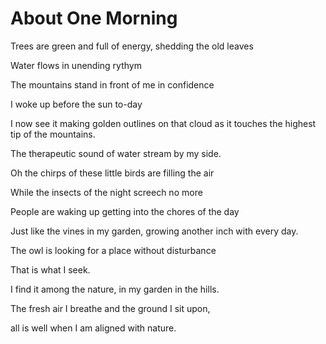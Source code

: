 # About One Morning

Trees are green and full of energy, shedding the old leaves 

Water flows in unending rythym

The mountains stand in front of me in confidence

I woke up before the sun to-day

I now see it making golden outlines on that cloud as it touches the highest tip of the mountains. 

The therapeutic sound of water stream by my side. 

Oh the chirps of these little birds are filling the air

While the insects of the night screech no more

People are waking up getting into the chores of the day

Just like the vines in my garden, growing another inch with every day. 

The owl is looking for a place without disturbance

That is what I seek. 

I find it among the nature, in my garden in the hills. 

The fresh air I breathe and the ground I sit upon, 

all is well when I am aligned with nature.